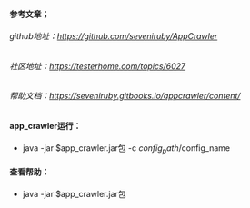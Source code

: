 #### 参考文章；
###### github地址：https://github.com/seveniruby/AppCrawler
###### 社区地址：https://testerhome.com/topics/6027
###### 帮助文档：https://seveniruby.gitbooks.io/appcrawler/content/

#### app_crawler运行：
- java -jar $app_crawler.jar包 -c $config_path/$config_name

#### 查看帮助：
- java -jar $app_crawler.jar包